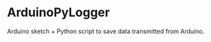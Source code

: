 ArduinoPyLogger
===============

Arduino sketch + Python script to save data transmitted from Arduino.
